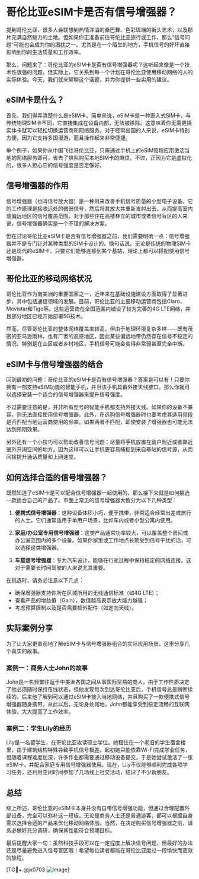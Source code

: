 # 哥伦比亚eSIM卡是否有信号增强器？

提到哥伦比亚，很多人会联想到热情洋溢的桑巴舞、色彩斑斓的街头艺术，以及那片充满自然魅力的土地。但如果你正准备前往哥伦比亚旅行或工作，那么“信号问题”可能也会成为你的困扰之一。尤其是在一个陌生的地方，手机信号的好坏直接影响到你的生活质量和工作效率。

那么，问题来了：哥伦比亚的eSIM卡是否有信号增强器呢？这听起来像是一个技术性很强的问题，但实际上，它关系到每一个计划在哥伦比亚使用移动网络的人的实际体验。今天，我们就来聊聊这个话题，并为你提供一些实用的建议。

## eSIM卡是什么？

首先，我们得弄清楚什么是eSIM卡。简单来说，eSIM卡是一种嵌入式SIM卡，与传统物理SIM卡不同，它直接集成在设备内部，无法被移除。这意味着你无需更换实体卡就可以轻松切换运营商和网络服务。对于经常出国的人来说，eSIM卡特别方便，因为它支持多国漫游，而且操作起来非常便捷。

举个例子，如果你从中国飞往哥伦比亚，只需通过手机上的eSIM管理应用激活当地的网络服务即可，省去了排队购买本地SIM卡的麻烦。不过，正因为它是虚拟化的，很多人担心它的信号强度是否足够好。

## 信号增强器的作用

信号增强器（也叫信号放大器）是一种用来改善手机信号质量的小型电子设备。它的工作原理是接收远处的微弱信号，然后将其放大并重新发射出去，从而提高室内或偏远地区的信号覆盖范围。对于那些住在高楼林立的城市或者信号盲区的人来说，信号增强器确实是一个不错的解决方案。

但在讨论哥伦比亚eSIM卡是否有信号增强器之前，我们需要明确一点：信号增强器并不是专门针对某种类型的SIM卡设计的。换句话说，无论是传统的物理SIM卡还是现代的eSIM卡，只要它们能够连接到某个基站，理论上都可以搭配使用信号增强器。

## 哥伦比亚的移动网络状况

哥伦比亚作为南美洲的重要国家之一，近年来在基础设施建设方面取得了显著进步，其中包括通信领域的发展。目前，哥伦比亚的主要移动运营商包括Claro、Movistar和Tigo等。这些运营商在全国范围内铺设了较为完善的4G LTE网络，并且部分地区已经开始部署5G技术。

然而，尽管哥伦比亚的整体网络覆盖率较高，但由于地理环境复杂多样——既有茂密的亚马逊雨林，也有广袤的高原地区，因此某些偏远地带仍然存在信号不稳定的情况。特别是在山区或者乡村地区，手机信号可能会变得非常弱甚至完全中断。

## eSIM卡与信号增强器的结合

回到最初的问题：哥伦比亚的eSIM卡是否有信号增强器？答案是可以有！只要你拥有一部支持eSIM功能的智能手机，并且该手机具备外接天线接口，那么你就可以选择安装一个适合的信号增强器来提升信号强度。

不过需要注意的是，并非所有型号的智能手机都支持外接天线。如果你的设备不兼容，则无法直接使用信号增强器。此外，在选购信号增强器时也要考虑其适用频段是否匹配当地运营商使用的频率。如果两者不匹配，即使安装了增强器也可能无法达到预期效果。

另外还有一个小技巧可以帮助改善信号问题：尽量将手机放置在窗户附近或者靠近室外开阔空间的地方。因为这样可以让手机更容易捕捉到来自基站的信号源，从而间接提升通话质量和上网速度。

## 如何选择合适的信号增强器？

既然知道了eSIM卡是可以配合信号增强器一起使用的，那么接下来就是如何挑选一款适合自己的产品了。市面上常见的信号增强器大致分为以下几种类型：

1. **便携式信号增强器**：这种设备体积小巧，便于携带，非常适合经常出差或旅行的人士。它们通常适用于单用户场景，比如车内或者小型公寓内使用。
   
2. **家庭/办公室专用信号增强器**：这类产品通常功率较大，可以覆盖整个房间或办公室范围内的多个设备。如果你家里或工作地点长期受到信号干扰的话，可以选择这类增强器。

3. **车载信号增强器**：专为汽车设计，能够在行驶过程中保持稳定的网络连接。这对于需要长时间驾驶的人来说尤其重要。

在挑选时，请务必注意以下几点：
- 确保增强器支持你所在区域所用的无线通信标准（如4G LTE）；
- 查看产品的增益值（Gain），数值越高表示放大能力越强；
- 考虑预算限制以及是否需要额外配件（如定向天线）。

## 实际案例分享

为了让大家更直观地了解eSIM卡与信号增强器组合的实际应用场景，这里分享几个真实的故事。

### 案例一：商务人士John的故事
John是一名频繁往返于中美洲各国之间从事国际贸易的商人。由于工作性质决定了他必须随时保持在线状态，但他发现每次到达哥伦比亚后，手机信号总是断断续续的。后来他了解到可以通过eSIM卡接入当地网络，并且购买了一款便携式信号增强器随身携带。从此以后，无论身处何地，John都能享受到稳定流畅的互联网体验，大大提高了工作效率。

### 案例二：学生Lily的经历
Lily是一名留学生，在哥伦比亚攻读硕士学位。她租住在一个老旧的学生宿舍楼里，由于建筑结构特殊导致手机信号极差。起初她只能依靠Wi-Fi完成学业任务，但随着课程难度加深，许多作业都需要通过移动设备提交。于是她尝试激活了一张eSIM卡，并配合家庭专用信号增强器使用。现在，Lily不仅能够顺利完成各项学习任务，还利用空闲时间参加了几场线上社交活动，结识了不少新朋友。

## 总结

综上所述，哥伦比亚的eSIM卡本身并没有自带信号增强功能，但通过合理配置外部设备，完全可以弥补这一短板。无论是商务人士还是普通游客，都可以根据自身需求选择合适的产品来优化移动网络体验。当然，在决定购买信号增强器之前，请务必做好充分调研，确保其性能符合预期目标。

最后提醒大家一句：虽然科技手段可以在一定程度上解决信号问题，但最好的办法还是尽量避免进入信号盲区哦！希望每位读者都能在哥伦比亚度过一段愉快而高效的旅程。

[TG💪+ @jx0703 ![Image](https://github.com/user-attachments/assets/dbca1d08-cadb-493c-b0ec-ad6f7a83f270)]